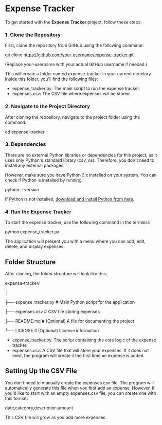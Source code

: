 # Expense Tracker

To get started with the **Expense Tracker** project, follow these steps:

### 1\. Clone the Repository

First, clone the repository from GitHub using the following command:

git clone <https://github.com/your-username/expense-tracker.git>

(Replace your-username with your actual GitHub username if needed.)

This will create a folder named expense-tracker in your current directory. Inside this folder, you'll find the following files:

- expense_tracker.py: The main script to run the expense tracker.
- expenses.csv: The CSV file where expenses will be stored.

### 2\. Navigate to the Project Directory

After cloning the repository, navigate to the project folder using the command:

cd expense-tracker

### 3\. Dependencies

There are no external Python libraries or dependencies for this project, as it uses only Python's standard library (csv, os). Therefore, you don't need to install any external packages.

However, make sure you have Python 3.x installed on your system. You can check if Python is installed by running:

python --version

If Python is not installed, [download and install Python from here](https://www.python.org/downloads/).

### 4\. Run the Expense Tracker

To start the expense tracker, use the following command in the terminal:

python expense_tracker.py

The application will present you with a menu where you can add, edit, delete, and display expenses.

## Folder Structure

After cloning, the folder structure will look like this:

expense-tracker/

│

├── expense_tracker.py # Main Python script for the application

├── expenses.csv # CSV file storing expenses

├── README.md # (Optional) A file for documenting the project

└── LICENSE # (Optional) License information

- expense_tracker.py: The script containing the core logic of the expense tracker.
- expenses.csv: A CSV file that will store your expenses. If it does not exist, the program will create it the first time an expense is added.

## Setting Up the CSV File

You don't need to manually create the expenses.csv file. The program will automatically generate this file when you first add an expense. However, if you'd like to start with an empty expenses.csv file, you can create one with this format:

date,category,description,amount

This CSV file will grow as you add more expenses.
